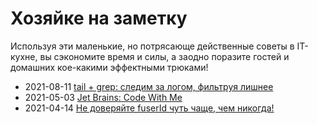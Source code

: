 Хозяйке на заметку
==================

Используя эти маленькие, но потрясающе действенные советы в IT-кухне, вы сэкономите время и силы, а заодно поразите
гостей и домашних кое-какими эффектными трюками!

- 2021-08-11 [tail + grep: следим за логом, фильтруя лишнее](/zametki/2021-08-11_tail-n-grep.md)
- 2021-05-03 [Jet Brains: Code With Me](/zametki/2021-05-03_code-with-me.md)
- 2021-04-14 [Не доверяйте fuserId чуть чаще, чем никогда!](/zametki/2021-04-14_never_trust_fuser_id.md)
